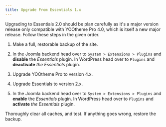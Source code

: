 ```yaml
---
title: Upgrade From Essentials 1.x
---
```


Upgrading to Essentials 2.0 should be plan carefully as it's a major version release only compatible with YOOtheme Pro 4.0, which is itself a new major release. Follow these steps in the given order.

1. Make a full, restorable backup of the site.

1. In the Joomla backend head over to `System > Extensions > Plugins` and **disable** the *Essentials* plugin. In WordPress head over to `Plugins` and **deactivate** *the Essentials* plugin.

1. Upgrade YOOtheme Pro to version 4.x.

1. Upgrade Essentials to version 2.x.

1. In the Joomla backend head over to `System > Extensions > Plugins` and **enable** the *Essentials* plugin. In WordPress head over to `Plugins` and **activate** *the Essentials* plugin.

Thoroughly clear all caches, and test. If anything goes wrong, restore the backup.
